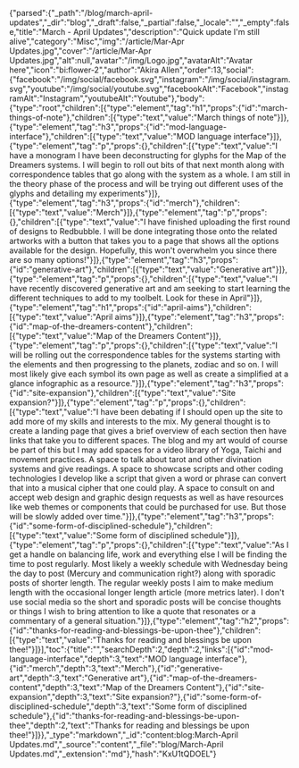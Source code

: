 {"parsed":{"_path":"/blog/march-april-updates","_dir":"blog","_draft":false,"_partial":false,"_locale":"","_empty":false,"title":"March - April Updates","description":"Quick update I'm still alive","category":"Misc","img":"/article/Mar-Apr Updates.jpg","cover":"/article/Mar-Apr Updates.jpg","alt":null,"avatar":"/img/Logo.jpg","avatarAlt":"Avatar here","icon":"bi:flower-2","author":"Akira Allen","order":13,"social":{"facebook":"/img/social/facebook.svg","instagram":"/img/social/instagram.svg","youtube":"/img/social/youtube.svg","facebookAlt":"Facebook","instagramAlt":"Instagram","youtubeAlt":"Youtube"},"body":{"type":"root","children":[{"type":"element","tag":"h1","props":{"id":"march-things-of-note"},"children":[{"type":"text","value":"March things of note"}]},{"type":"element","tag":"h3","props":{"id":"mod-language-interface"},"children":[{"type":"text","value":"MOD language interface"}]},{"type":"element","tag":"p","props":{},"children":[{"type":"text","value":"I have a monogram I have been deconstructing for glyphs for the Map of the Dreamers systems. I will begin to roll out bits of that next month along with correspondence tables that go along with the system as a whole. I am still in the theory phase of the process and will be trying out different uses of the glyphs and detailing my experiments"}]},{"type":"element","tag":"h3","props":{"id":"merch"},"children":[{"type":"text","value":"Merch"}]},{"type":"element","tag":"p","props":{},"children":[{"type":"text","value":"I have finished uploading the first round of designs to Redbubble. I will be done integrating those onto the related artworks with a button that takes you to a page that shows all the options available for the design. Hopefully, this won't overwhelm you since there are so many options!"}]},{"type":"element","tag":"h3","props":{"id":"generative-art"},"children":[{"type":"text","value":"Generative art"}]},{"type":"element","tag":"p","props":{},"children":[{"type":"text","value":"I have recently discovered generative art and am seeking to start learning the different techniques to add to my toolbelt. Look for these in April"}]},{"type":"element","tag":"h1","props":{"id":"april-aims"},"children":[{"type":"text","value":"April aims"}]},{"type":"element","tag":"h3","props":{"id":"map-of-the-dreamers-content"},"children":[{"type":"text","value":"Map of the Dreamers Content"}]},{"type":"element","tag":"p","props":{},"children":[{"type":"text","value":"I will be rolling out the correspondence tables for the systems starting with the elements and then progressing to the planets, zodiac and so on. I will most likely give each symbol its own page as well as create a simplified at a glance infographic as a resource."}]},{"type":"element","tag":"h3","props":{"id":"site-expansion"},"children":[{"type":"text","value":"Site expansion?"}]},{"type":"element","tag":"p","props":{},"children":[{"type":"text","value":"I have been debating if I should open up the site to add more of my skills and interests to the mix. My general thought is to create a landing page that gives a brief overview of each section then have links that take you to different spaces. The blog and my art would of course be part of this but I may add spaces for a video library of Yoga, Taichi and movement practices. A space to talk about tarot and other divination systems and give readings. A space to showcase scripts and other coding technologies I develop like a script that given a word or phrase can convert that into a musical cipher that one could play. A space to consult on and accept web design and graphic design requests as well as have resources like web themes or components that could be purchased for use. But those will be slowly added over time."}]},{"type":"element","tag":"h3","props":{"id":"some-form-of-disciplined-schedule"},"children":[{"type":"text","value":"Some form of disciplined schedule"}]},{"type":"element","tag":"p","props":{},"children":[{"type":"text","value":"As I get a handle on balancing life, work and everything else I will be finding the time to post regularly. Most likely a weekly schedule with Wednesday being the day to post (Mercury and communication right?) along with sporadic posts of shorter length. The regular weekly posts I aim to make medium length with the occasional longer length article (more metrics later). I don't use social media so the short and sporadic posts will be concise thoughts or things I wish to bring attention to like a quote that resonates or a commentary of a general situation."}]},{"type":"element","tag":"h2","props":{"id":"thanks-for-reading-and-blessings-be-upon-thee"},"children":[{"type":"text","value":"Thanks for reading and blessings be upon thee!"}]}],"toc":{"title":"","searchDepth":2,"depth":2,"links":[{"id":"mod-language-interface","depth":3,"text":"MOD language interface"},{"id":"merch","depth":3,"text":"Merch"},{"id":"generative-art","depth":3,"text":"Generative art"},{"id":"map-of-the-dreamers-content","depth":3,"text":"Map of the Dreamers Content"},{"id":"site-expansion","depth":3,"text":"Site expansion?"},{"id":"some-form-of-disciplined-schedule","depth":3,"text":"Some form of disciplined schedule"},{"id":"thanks-for-reading-and-blessings-be-upon-thee","depth":2,"text":"Thanks for reading and blessings be upon thee!"}]}},"_type":"markdown","_id":"content:blog:March-April Updates.md","_source":"content","_file":"blog/March-April Updates.md","_extension":"md"},"hash":"KxU1tQDOEL"}